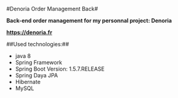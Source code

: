 #Denoria Order Management Back#

**Back-end order management for my personnal project: Denoria**

**https://denoria.fr**

##Used technologies:##
- java 8
- Spring Framework
- Spring Boot Version: 1.5.7.RELEASE
- Spring Daya JPA
- Hibernate
- MySQL